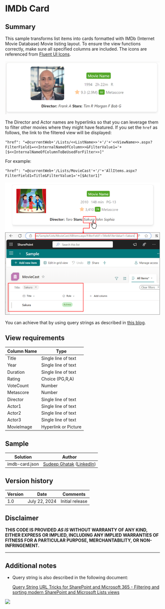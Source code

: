 # IMDb Card

## Summary

This sample transforms list items into cards formatted with IMDb (Internet Movie Database) Movie listing layout. To ensure the view functions correctly, make sure all specified columns are included. The icons are referenced from [Fluent UI Icons](https://developer.microsoft.com/en-us/fluentui#/styles/web/icons).

![screenshot of the sample](./assets/screenshot.png)

The Director and Actor names are hyperlinks so that you can leverage them to filter other movies where they might have featured. If you set the `href` as follows, the link to the filtered view will be displayed:

```
"href": "=@currentWeb+'/Lists/<<ListName>>'+'/'+'<<ViewName>>.aspx?FilterField1=<<InternalNameOfColumn>>&FilterValue1='+[$<<InternalNameOfColumnToBeUsedForFilter>>]"
```

For example:

```
"href": "=@currentWeb+'/Lists/MovieCast'+'/'+'AllItems.aspx?FilterField1=Title&FilterValue1='+[$Actor1]"
```

![screenshot of the filtered view](./assets/filtered-view.png)

You can achieve that by using query strings as described in [this blog](https://sudeepghatak.com/using-hyperlinks-in-list-view-json-to-apply-filters/).

## View requirements

Column Name                 | Type
----------------------------|-----------------------------------------
Title                       | Single line of text
Year                        | Single line of text
Duration                    | Single line of text
Rating                      | Choice (PG,R,A)
VoteCount                   | Number
Metascore                   | Number
Director                    | Single line of text
Actor1                      | Single line of text
Actor2                      | Single line of text
Actor3                      | Single line of text
MovieImage                  | Hyperlink or Picture

## Sample

Solution|Author
--------|---------
imdb-card.json | [Sudeep Ghatak](https://github.com/sudeepghatak) ([LinkedIn](https://www.linkedin.com/in/sudeepghatak/))

## Version history

Version|Date|Comments
-------|----|--------
1.0|July 22, 2024|Initial release

## Disclaimer
**THIS CODE IS PROVIDED *AS IS* WITHOUT WARRANTY OF ANY KIND, EITHER EXPRESS OR IMPLIED, INCLUDING ANY IMPLIED WARRANTIES OF FITNESS FOR A PARTICULAR PURPOSE, MERCHANTABILITY, OR NON-INFRINGEMENT.**

---

## Additional notes

- Query string is also described in the following document:

    [Query String URL Tricks for SharePoint and Microsoft 365 - Filtering and sorting modern SharePoint and Microsoft Lists views](https://learn.microsoft.com/microsoft-365/community/query-string-url-tricks-sharepoint-m365#filtering-and-sorting-modern-sharepoint-and-microsoft-lists-views)

<img src="https://pnptelemetry.azurewebsites.net/list-formatting/view-samples/imdb-card" />